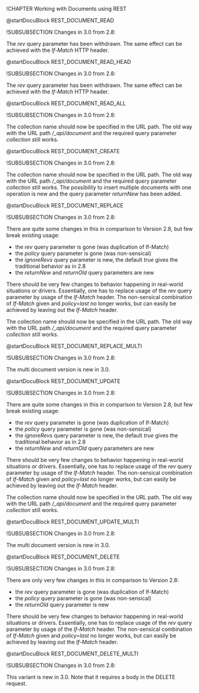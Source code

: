 !CHAPTER Working with Documents using REST

<!-- arangod/RestHandler/RestDocumentHandler.cpp -->
@startDocuBlock REST_DOCUMENT_READ

!SUBSUBSECTION Changes in 3.0 from 2.8:

The *rev* query parameter has been withdrawn. The same effect can be
achieved with the *If-Match* HTTP header.

<!-- arangod/RestHandler/RestDocumentHandler.cpp -->
@startDocuBlock REST_DOCUMENT_READ_HEAD

!SUBSUBSECTION Changes in 3.0 from 2.8:

The *rev* query parameter has been withdrawn. The same effect can be
achieved with the *If-Match* HTTP header.

<!-- arangod/RestHandler/RestDocumentHandler.cpp -->
@startDocuBlock REST_DOCUMENT_READ_ALL

!SUBSUBSECTION Changes in 3.0 from 2.8:

The collection name should now be specified in the URL path. The old
way with the URL path */_api/document* and the required query parameter
*collection* still works.

<!-- arangod/RestHandler/RestDocumentHandler.cpp -->
@startDocuBlock REST_DOCUMENT_CREATE

!SUBSUBSECTION Changes in 3.0 from 2.8:

The collection name should now be specified in the URL path. The old
way with the URL path */_api/document* and the required query parameter
*collection* still works. The possibility to insert multiple documents
with one operation is new and the query parameter *returnNew* has been added.


<!-- arangod/RestHandler/RestDocumentHandler.cpp -->
@startDocuBlock REST_DOCUMENT_REPLACE

!SUBSUBSECTION Changes in 3.0 from 2.8:

There are quite some changes in this in comparison to Version 2.8, but
few break existing usage:

  - the *rev* query parameter is gone (was duplication of If-Match)
  - the *policy* query parameter is gone (was non-sensical)
  - the *ignoreRevs* query parameter is new, the default *true* gives 
    the traditional behavior as in 2.8
  - the *returnNew* and *returnOld* query parameters are new

There should be very few changes to behavior happening in real-world
situations or drivers. Essentially, one has to replace usage of the
*rev* query parameter by usage of the *If-Match* header. The non-sensical
combination of *If-Match* given and *policy=last* no longer works, but can
easily be achieved by leaving out the *If-Match* header.

The collection name should now be specified in the URL path. The old
way with the URL path */_api/document* and the required query parameter
*collection* still works.

<!-- arangod/RestHandler/RestDocumentHandler.cpp -->
@startDocuBlock REST_DOCUMENT_REPLACE_MULTI

!SUBSUBSECTION Changes in 3.0 from 2.8:

The multi document version is new in 3.0.

<!-- arangod/RestHandler/RestDocumentHandler.cpp -->
@startDocuBlock REST_DOCUMENT_UPDATE

!SUBSUBSECTION Changes in 3.0 from 2.8:

There are quite some changes in this in comparison to Version 2.8, but
few break existing usage:

  - the *rev* query parameter is gone (was duplication of If-Match)
  - the *policy* query parameter is gone (was non-sensical)
  - the *ignoreRevs* query parameter is new, the default *true* gives 
    the traditional behavior as in 2.8
  - the *returnNew* and *returnOld* query parameters are new

There should be very few changes to behavior happening in real-world
situations or drivers. Essentially, one has to replace usage of the
*rev* query parameter by usage of the *If-Match* header. The non-sensical
combination of *If-Match* given and *policy=last* no longer works, but can
easily be achieved by leaving out the *If-Match* header.

The collection name should now be specified in the URL path. The old
way with the URL path */_api/document* and the required query parameter
*collection* still works.

<!-- arangod/RestHandler/RestDocumentHandler.cpp -->
@startDocuBlock REST_DOCUMENT_UPDATE_MULTI

!SUBSUBSECTION Changes in 3.0 from 2.8:

The multi document version is new in 3.0.

<!-- arangod/RestHandler/RestDocumentHandler.cpp -->
@startDocuBlock REST_DOCUMENT_DELETE

!SUBSUBSECTION Changes in 3.0 from 2.8:

There are only very few changes in this in comparison to Version 2.8:

  - the *rev* query parameter is gone (was duplication of If-Match)
  - the *policy* query parameter is gone (was non-sensical)
  - the *returnOld* query parameter is new

There should be very few changes to behavior happening in real-world
situations or drivers. Essentially, one has to replace usage of the
*rev* query parameter by usage of the *If-Match* header. The non-sensical
combination of *If-Match* given and *policy=last* no longer works, but can
easily be achieved by leaving out the *If-Match* header.

<!-- arangod/RestHandler/RestDocumentHandler.cpp -->
@startDocuBlock REST_DOCUMENT_DELETE_MULTI

!SUBSUBSECTION Changes in 3.0 from 2.8:

This variant is new in 3.0. Note that it requires a body in the DELETE
request.
